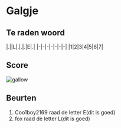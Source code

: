 # Galgje

## Te raden woord

|.||L|.|.|.|E|.|
|-|-|-|-|-|-|-|
|1|2|3|4|5|6|7|

## Score
![gallow](./images/1.png)

## Beurten
1. Coo1boy2169 raad de letter E(dit is goed)
2. fox raad de letter L(dit is goed)